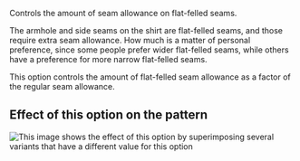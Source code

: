 Controls the amount of seam allowance on flat-felled seams.

The armhole and side seams on the shirt are flat-felled seams, and those require extra seam allowance.
How much is a matter of personal preference, since some people prefer wider flat-felled seams,
while others have a preference for more narrow flat-felled seams.

This option controls the amount of flat-felled seam allowance as a factor of the regular seam allowance.

## Effect of this option on the pattern

![This image shows the effect of this option by superimposing several variants that have a different value for this option](simon\_ffsa\_sample.svg "Effect of this option on the pattern")
